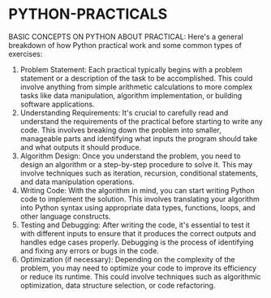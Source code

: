 # PYTHON-PRACTICALS
BASIC CONCEPTS ON PYTHON
ABOUT PRACTICAL:
Here's a general breakdown of how Python practical work and some common types of exercises:
1.	Problem Statement: Each practical typically begins with a problem statement or a description of the task to be accomplished. This could involve anything from simple arithmetic calculations to more complex tasks like data manipulation, algorithm implementation, or building software applications.
2.	Understanding Requirements: It's crucial to carefully read and understand the requirements of the practical before starting to write any code. This involves breaking down the problem into smaller, manageable parts and identifying what inputs the program should take and what outputs it should produce.
3.	Algorithm Design: Once you understand the problem, you need to design an algorithm or a step-by-step procedure to solve it. This may involve techniques such as iteration, recursion, conditional statements, and data manipulation operations.
4.	Writing Code: With the algorithm in mind, you can start writing Python code to implement the solution. This involves translating your algorithm into Python syntax using appropriate data types, functions, loops, and other language constructs.
5.	Testing and Debugging: After writing the code, it's essential to test it with different inputs to ensure that it produces the correct outputs and handles edge cases properly. Debugging is the process of identifying and fixing any errors or bugs in the code.
6.	Optimization (if necessary): Depending on the complexity of the problem, you may need to optimize your code to improve its efficiency or reduce its runtime. This could involve techniques such as algorithmic optimization, data structure selection, or code refactoring.
